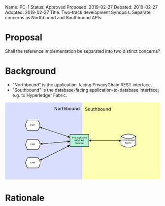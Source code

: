 Name: PC-1
Status: Approved
Proposed: 2019-02-27
Debated: 2019-02-27
Adopted: 2019-02-27
Title: Two-track development
Synopsis: Separate concerns as Northbound and Southbound APIs

# Proposal

Shall the reference implementation be separated into two distinct concerns?

# Background

* "Northbound" is the application-facing PrivacyChain REST interface.
* "Southbound" is the database-facing  application-to-database interface; e.g. to Hyperledger Fabric.

![Northbound and Southbound APIs](https://github.com/InteractiveAdvertisingBureau/PrivacyChain/blob/master/design/PC-1.png)

# Rationale

